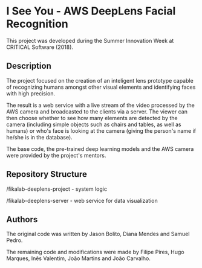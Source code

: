 # I See You - AWS DeepLens Facial Recognition
This project was developed during the Summer Innovation Week at CRITICAL Software (2018).

## Description

The project focused on the creation of an inteligent lens prototype capable of recognizing humans amongst other visual elements and identifying faces with high precision. 

The result is a web service with a live stream of the video processed by the AWS camera and broadcasted to the clients via a server. 
The viewer can then choose whether to see how many elements are detected by the camera (including simple objects such as chairs and tables, as well as humans) or who's face is looking at the camera (giving the person's name if he/she is in the database).

The base code, the pre-trained deep learning models and the AWS camera were provided by the project's mentors.

## Repository Structure

/fikalab-deeplens-project - system logic 

/fikalab-deeplens-server - web service for data visualization

## Authors

The original code was written by Jason Bolito, Diana Mendes and Samuel Pedro.

The remaining code and modifications were made by Filipe Pires, Hugo Marques, Inês Valentim, João Martins and João Carvalho.
